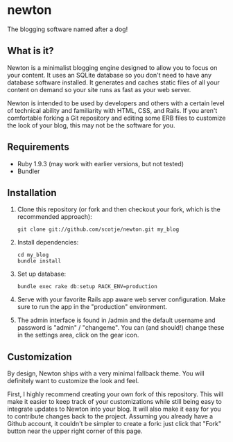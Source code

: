 # newton

The blogging software named after a dog!

## What is it?

Newton is a minimalist blogging engine designed to allow you to focus on your content. 
It uses an SQLite database so you don't need to have any database software installed.
It generates and caches static files of all your content on demand so your site runs
as fast as your web server.

Newton is intended to be used by developers and others with a certain level of technical
ability and familiarity with HTML, CSS, and Rails. If you aren't comfortable forking
a Git repository and editing some ERB files to customize the look of your blog, this 
may not be the software for you.

## Requirements

- Ruby 1.9.3 (may work with earlier versions, but not tested)
- Bundler

## Installation

1.  Clone this repository (or fork and then checkout your fork, which is the recommended approach):
        
		git clone git://github.com/scotje/newton.git my_blog

1.  Install dependencies:

		cd my_blog
		bundle install
		
1.  Set up database:

		bundle exec rake db:setup RACK_ENV=production
		
1.  Serve with your favorite Rails app aware web server configuration. Make sure to run the app in the "production" environment.

1.  The admin interface is found in /admin and the default username and password is "admin" / "changeme". You can (and should!) change these in the settings area, click on the gear icon.

## Customization

By design, Newton ships with a very minimal fallback theme. You will definitely want to customize the look and feel.

First, I highly recommend creating your own fork of this repository. This will make it easier to keep track of your customizations
while still being easy to integrate updates to Newton into your blog. It will also make it easy for you to contribute changes
back to the project. Assuming you already have a Github account, it couldn't be simpler to create a fork: just click that "Fork" button near
the upper right corner of this page.
